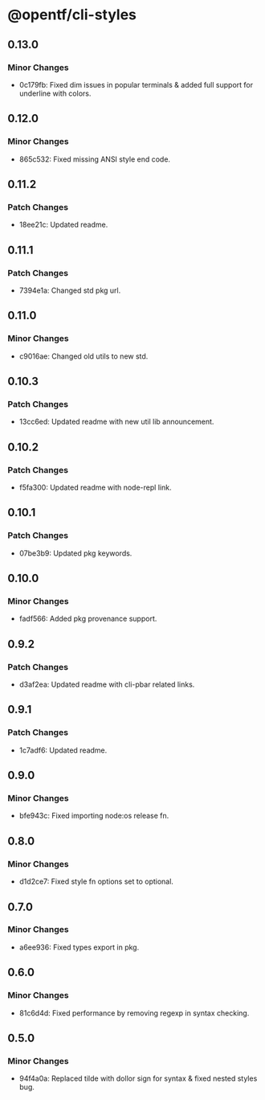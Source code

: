 # @opentf/cli-styles

## 0.13.0

### Minor Changes

- 0c179fb: Fixed dim issues in popular terminals & added full support for underline with colors.

## 0.12.0

### Minor Changes

- 865c532: Fixed missing ANSI style end code.

## 0.11.2

### Patch Changes

- 18ee21c: Updated readme.

## 0.11.1

### Patch Changes

- 7394e1a: Changed std pkg url.

## 0.11.0

### Minor Changes

- c9016ae: Changed old utils to new std.

## 0.10.3

### Patch Changes

- 13cc6ed: Updated readme with new util lib announcement.

## 0.10.2

### Patch Changes

- f5fa300: Updated readme with node-repl link.

## 0.10.1

### Patch Changes

- 07be3b9: Updated pkg keywords.

## 0.10.0

### Minor Changes

- fadf566: Added pkg provenance support.

## 0.9.2

### Patch Changes

- d3af2ea: Updated readme with cli-pbar related links.

## 0.9.1

### Patch Changes

- 1c7adf6: Updated readme.

## 0.9.0

### Minor Changes

- bfe943c: Fixed importing node:os release fn.

## 0.8.0

### Minor Changes

- d1d2ce7: Fixed style fn options set to optional.

## 0.7.0

### Minor Changes

- a6ee936: Fixed types export in pkg.

## 0.6.0

### Minor Changes

- 81c6d4d: Fixed performance by removing regexp in syntax checking.

## 0.5.0

### Minor Changes

- 94f4a0a: Replaced tilde with dollor sign for syntax & fixed nested styles bug.
